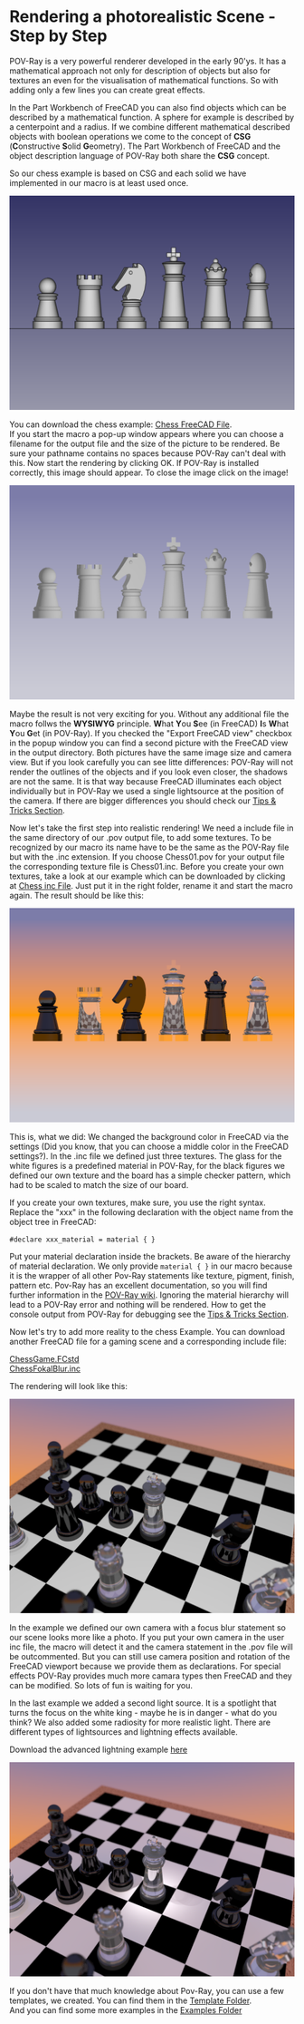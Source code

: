 # Rendering a photorealistic Scene - Step by Step

POV-Ray is a very powerful renderer developed in the early 90'ys. It has a mathematical approach not only for description of objects but also for textures an even for the visualisation of mathematical functions. So with adding only a few lines you can create great effects.

In the Part Workbench of FreeCAD you can also find objects which can be described by a mathematical function. A sphere for example is described by a centerpoint and a radius. If we combine different mathematical described objects with boolean operations we come to the concept of **CSG** (**C**onstructive **S**olid **G**eometry). The Part Workbench of FreeCAD and the object description language of POV-Ray both share the **CSG** concept.

So our chess example is based on CSG and each solid we have implemented in our macro is at least used once.

![Chess_figures]( ./img/Chess/Chess_01.png "Normal FreeCAD view")

You can download the chess example: [Chess FreeCAD File](../Examples/Chess/ChessPieces.fcstd).  
If you start the macro a pop-up window appears where you can choose a filename for the output file and the size of the picture to be rendered.
Be sure your pathname contains no spaces because POV-Ray can't deal with this.
Now start the rendering by clicking OK. If POV-Ray is installed correctly, this image should appear.
To close the image click on the image!

![First render]( ./img/Chess/Chess_02.png "First render")

Maybe the result is not very exciting for you. Without any additional file the macro follws the **WYSIWYG** principle. **W**hat **Y**ou **S**ee (in FreeCAD) **I**s **W**hat **Y**ou **G**et (in POV-Ray). If you checked the "Export FreeCAD view" checkbox in the popup window you can find a second picture with the FreeCAD view in the output directory. Both pictures have the same image size and camera view. But if you look carefully you can see litte differences: POV-Ray will not render the outlines of the objects and if you look even closer, the shadows are not the same. It is that way because FreeCAD illuminates each object individually but in POV-Ray we used a single lightsource at the position of the camera. If there are bigger differences you should check our [Tips & Tricks Section](tipsAndTricks.md).

Now let's take the first step into realistic rendering! We need a include file in the same directory of our .pov output file, to add some textures. To be recognized by our macro its name have to  be the same as the POV-Ray file but with the .inc extension. If you choose Chess01.pov for your output file the corresponding texture file is Chess01.inc.
Before you create your own textures, take a look at our example which can be downloaded by clicking at [Chess inc File](../Examples/Chess/ChessTextures.inc).
Just put it in the right folder, rename it and start the macro again. The result should be like this:

![First texture]( ./img/Chess/Chess_04.png "First texture")

This is, what we did: We changed the background color in FreeCAD via the settings (Did you know, that you can choose a middle color in the FreeCAD settings?). In the .inc file we defined just three textures. The glass for the white figures is a predefined material in POV-Ray, for the black figures we defined our own texture and the board has a simple checker pattern, which had to be scaled to match the size of our board.

If you create your own textures, make sure, you use the right syntax. Replace the "xxx" in the following declaration with the object name from the object tree in FreeCAD:

```
#declare xxx_material = material { }
```

Put your material declaration inside the brackets. Be aware of the hierarchy of material declaration. We only provide `material { }` in our macro because it is the wrapper of all other Pov-Ray statements like texture, pigment, finish, pattern etc. Pov-Ray has an excellent documentation, so you will find further information in the [POV-Ray wiki](http://www.povray.org/documentation/3.7.0/r3_4.html#r3_4_5_5_3).
Ignoring the material hierarchy will lead to a POV-Ray error and nothing will be rendered. How to get the console output from POV-Ray for debugging see the [Tips & Tricks Section](tipsAndTricks.md).

Now let's try to add more reality to the chess Example. You can download another FreeCAD file for a gaming scene and a corresponding include file:

[ChessGame.FCstd](../Examples/Chess/ChessGame.fcstd)  
[ChessFokalBlur.inc](../Examples/Chess/ChessFokalBlur.inc)

The rendering will look like this:

![Include Camera]( ./img/Chess/Chess_07.png "Include your own camera")

In the example we defined our own camera with a focus blur statement so our scene looks more like a photo. If you put your own camera in the user inc file, the macro will detect it and the camera statement in the .pov file will be outcommented. But you can still use camera position and rotation of the FreeCAD viewport because we provide them as declarations. For special effects POV-Ray provides much more camara types then FreeCAD and they can be modified. So lots of fun is waiting for you.

In the last example we added a second light source. It is a spotlight that turns the focus on the white king - maybe he is in danger - what do you think?
We also added some radiosity for more realistic light. There are different types of lightsources and lightning effects available.

Download the advanced lightning example [here](../Examples/Chess/ChessLightning.inc)

![Lights and radiosity]( ./img/Chess/Chess_08.png "Add lights and radiosity")


If you don't have that much knowledge about Pov-Ray, you can use a few templates, we created. You can find them in the [Template Folder](../Examples/Templates/).  
And you can find some more examples in the [Examples Folder](../Examples/index.md)

